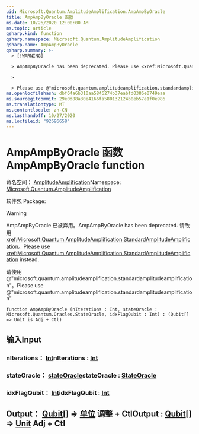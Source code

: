 ```yaml
---
uid: Microsoft.Quantum.AmplitudeAmplification.AmpAmpByOracle
title: AmpAmpByOracle 函数
ms.date: 10/26/2020 12:00:00 AM
ms.topic: article
qsharp.kind: function
qsharp.namespace: Microsoft.Quantum.AmplitudeAmplification
qsharp.name: AmpAmpByOracle
qsharp.summary: >-
  > [!WARNING]

  > AmpAmpByOracle has been deprecated. Please use <xref:Microsoft.Quantum.AmplitudeAmplification.StandardAmplitudeAmplification> instead.

  >

  > Please use @"microsoft.quantum.amplitudeamplification.standardamplitudeamplification".
ms.openlocfilehash: dbf64a6b310aa5846274b37eabfd0386e0749eaa
ms.sourcegitcommit: 29e0d88a30e4166fa580132124b0eb57e1f0e986
ms.translationtype: MT
ms.contentlocale: zh-CN
ms.lasthandoff: 10/27/2020
ms.locfileid: "92696658"
---
```

# <a name="ampampbyoracle-function"></a><span data-ttu-id="cea03-102">AmpAmpByOracle 函数</span><span class="sxs-lookup"><span data-stu-id="cea03-102">AmpAmpByOracle function</span></span>

<span data-ttu-id="cea03-103">命名空间： [AmplitudeAmplification](xref:Microsoft.Quantum.AmplitudeAmplification)</span><span class="sxs-lookup"><span data-stu-id="cea03-103">Namespace: [Microsoft.Quantum.AmplitudeAmplification](xref:Microsoft.Quantum.AmplitudeAmplification)</span></span>

<span data-ttu-id="cea03-104">软件包 [](https://nuget.org/packages/)</span><span class="sxs-lookup"><span data-stu-id="cea03-104">Package: [](https://nuget.org/packages/)</span></span>


> [!WARNING]
> <span data-ttu-id="cea03-105">AmpAmpByOracle 已被弃用。</span><span class="sxs-lookup"><span data-stu-id="cea03-105">AmpAmpByOracle has been deprecated.</span></span> <span data-ttu-id="cea03-106">请改用 <xref:Microsoft.Quantum.AmplitudeAmplification.StandardAmplitudeAmplification>。</span><span class="sxs-lookup"><span data-stu-id="cea03-106">Please use <xref:Microsoft.Quantum.AmplitudeAmplification.StandardAmplitudeAmplification> instead.</span></span>
>
> <span data-ttu-id="cea03-107">请使用 @"microsoft.quantum.amplitudeamplification.standardamplitudeamplification"。</span><span class="sxs-lookup"><span data-stu-id="cea03-107">Please use @"microsoft.quantum.amplitudeamplification.standardamplitudeamplification".</span></span>



```qsharp
function AmpAmpByOracle (nIterations : Int, stateOracle : Microsoft.Quantum.Oracles.StateOracle, idxFlagQubit : Int) : (Qubit[] => Unit is Adj + Ctl)
```


## <a name="input"></a><span data-ttu-id="cea03-108">输入</span><span class="sxs-lookup"><span data-stu-id="cea03-108">Input</span></span>

### <a name="niterations--int"></a><span data-ttu-id="cea03-109">nIterations： [Int](xref:microsoft.quantum.lang-ref.int)</span><span class="sxs-lookup"><span data-stu-id="cea03-109">nIterations : [Int](xref:microsoft.quantum.lang-ref.int)</span></span>




### <a name="stateoracle--stateoracle"></a><span data-ttu-id="cea03-110">stateOracle： [stateOracle](xref:Microsoft.Quantum.Oracles.StateOracle)</span><span class="sxs-lookup"><span data-stu-id="cea03-110">stateOracle : [StateOracle](xref:Microsoft.Quantum.Oracles.StateOracle)</span></span>




### <a name="idxflagqubit--int"></a><span data-ttu-id="cea03-111">idxFlagQubit： [Int](xref:microsoft.quantum.lang-ref.int)</span><span class="sxs-lookup"><span data-stu-id="cea03-111">idxFlagQubit : [Int](xref:microsoft.quantum.lang-ref.int)</span></span>





## <a name="output--qubit--unit-adj--ctl"></a><span data-ttu-id="cea03-112">Output： [Qubit](xref:microsoft.quantum.lang-ref.qubit)[] => [单位](xref:microsoft.quantum.lang-ref.unit) 调整 + Ctl</span><span class="sxs-lookup"><span data-stu-id="cea03-112">Output : [Qubit](xref:microsoft.quantum.lang-ref.qubit)[] => [Unit](xref:microsoft.quantum.lang-ref.unit) Adj + Ctl</span></span>

